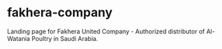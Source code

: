 # fakhera-company
Landing page for Fakhera United Company - Authorized distributor of Al-Watania Poultry in Saudi Arabia.
